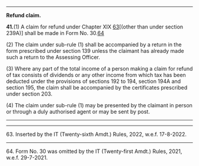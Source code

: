 ****

**Refund claim.**

**41.**(1) A claim for refund under Chapter XIX [63](javascript:ShowFootnote\('fn63'\);)[(other than under section 239A)] shall be made in Form No. 30.[64](javascript:ShowFootnote\('fn64'\);)

(2) The claim under sub-rule (1) shall be accompanied by a return in the form prescribed under section 139 unless the claimant has already made such a return to the Assessing Officer.

(3) Where any part of the total income of a person making a claim for refund of tax consists of dividends or any other income from which tax has been deducted under the provisions of sections 192 to 194, section 194A and section 195, the claim shall be accompanied by the certificates prescribed under section 203.

(4) The claim under sub-rule (1) may be presented by the claimant in person or through a duly authorised agent or may be sent by post.

* * *

* * *

63\. Inserted by the IT (Twenty-sixth Amdt.) Rules, 2022, w.e.f. 17-8-2022.

* * *

64\. Form No. 30 was omitted by the IT (Twenty-first Amdt.) Rules, 2021, w.e.f. 29-7-2021.